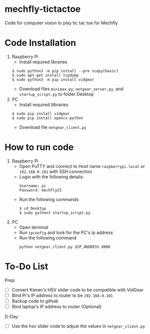 # mechfly-tictactoe
Code for computer vision to play tic tac toe for Mechfly

# Code Installation
1. Raspberry Pi
    - Install required libraries
    ```
    $ sudo python3 -m pip install --pre scapy[basic]
    $ sudo apt-get install tcpdump
    $ sudo python3 -m pip install vidgear
    ```
    - Download files `minimax.py`, `netgear_server.py`, and `startup_script.py` to folder Desktop
2. PC
    - Install required lilbraries
    ```
    $ sudo pip install vidgear
    $ sudo pip install opencv-python
    ```
    - Download file `netgear_client.py`

# How to run code
1. Raspberry Pi
    - Open PuTTY and connect to Host name `raspberrypi.local` or `192.168.0.101` with SSH connection
    - Login with the following details:
        ```
        Username: pi
        Password: mechfly23
        ```
    - Run the following commands
        ```
        $ cd Desktop
        $ sudo python3 startup_script.py
        ```
2. PC
    - Open terminal
    - Run `ipconfig` and look for the PC's ip address
    - Run the following command
        ```
        python netgear_client.py $IP_ADDRESS 8080
        ```

# To-Do List
Prep:
- [ ] Convert Kieren's HSV slider code to be compatible with VidGear
- [ ] Bind Pi's IP address to router to be `192.168.0.101`
- [ ] Backup code to github
- [ ] Bind laptop's IP address to router (Optional)

D-Day:
- [ ] Use the hsv slider code to adjust the values in `netgear_client.py`